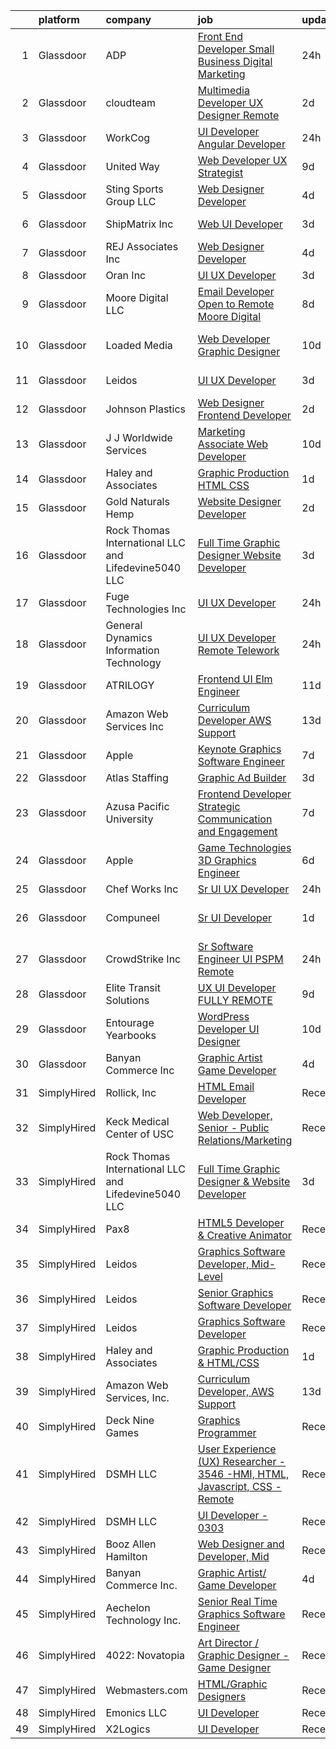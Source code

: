 

|    | platform    | company                                              | job                                                                                                                                                                                                                                                                                                                                                                                                                                                                                                                                                                                                                                                                                                                                                                                                                                                                                                                                                                                                                                                                                                                                                                                                                                                                                                                                                                        | update_time   | location                       |
|---:|:------------|:-----------------------------------------------------|:---------------------------------------------------------------------------------------------------------------------------------------------------------------------------------------------------------------------------------------------------------------------------------------------------------------------------------------------------------------------------------------------------------------------------------------------------------------------------------------------------------------------------------------------------------------------------------------------------------------------------------------------------------------------------------------------------------------------------------------------------------------------------------------------------------------------------------------------------------------------------------------------------------------------------------------------------------------------------------------------------------------------------------------------------------------------------------------------------------------------------------------------------------------------------------------------------------------------------------------------------------------------------------------------------------------------------------------------------------------------------|:--------------|:-------------------------------|
|  1 | Glassdoor   | ADP                                                  | [Front End Developer  Small Business Digital Marketing](https://www.glassdoor.com/partner/jobListing.htm?pos=108&ao=1110586&s=58&guid=00000181bdad24fb990673d21178f4f6&src=GD_JOB_AD&t=SR&vt=w&cs=1_e99f2431&cb=1656744650356&jobListingId=1007977148006&cpc=F4EED0218A761C36&jrtk=3-0-1g6uqq99a2dh9001-1g6uqq99njrpf800-ce0024b17ee2d394--6NYlbfkN0BdBocYeX87Z3tbYO-a3tIUonBsExDdYt9uQcyNDOozXnkVd5hTI060tLze3pY78O61ltOaP-myGwaET5cBej_UUcQOmw_6MzdMshlYZBqMJOjWTELKrMk_2kKbge7-_plYFBLCA7Ar4MsGCL4yNuoX_fx6mNSOAdNhuKnbrgxbzlNxlJD5ztQaX_GC9M1Od4C2v6JFjSX0thyNB65Qc3gwQBldYf8zrvafG-7rd_W5amItIOD_EeNzXAOPyBeozUZ3IbLZA1uMVz7RwtKeA-MCg88jChTM7RX_OLCUQpqBkppXtcP1UFXWlXxMWczu47fnGF2bs91XsfOGy9o-bAsAD4icCqZggzeqcRbqL7LZrg_8_pqKdwzekqMm5kmcBzr7YophguluxrUFY3DkDJ3ztBwklBfK7o0567tksQaw4ngrA62scdzjiUe2C8BLJFAbP-AKXiGP3BivoLkf0xvKUjh9cSCmzx6ZurlxW4NPWPnFQXvo_3ek6cLj_XEmHmhOhxscGzScuDJY7DJhrI_6ZoqmpRFi_1QAZR12kgdyXw%3D%3D)                                                                                                                                                                                                                                                                                                                                                                                                                                    | 24h           | Roseland, NJ                   |
|  2 | Glassdoor   | cloudteam                                            | [Multimedia Developer   UX Designer  Remote ](https://www.glassdoor.com/partner/jobListing.htm?pos=125&ao=1136043&s=58&guid=00000181bdad24fb990673d21178f4f6&src=GD_JOB_AD&t=SR&vt=w&cs=1_47d2dfa5&cb=1656744650358&jobListingId=1007970884071&jrtk=3-0-1g6uqq99a2dh9001-1g6uqq99njrpf800-6ce1b1f71ea67ff1-)                                                                                                                                                                                                                                                                                                                                                                                                                                                                                                                                                                                                                                                                                                                                                                                                                                                                                                                                                                                                                                                               | 2d            | Jacksonville, FL               |
|  3 | Glassdoor   | WorkCog                                              | [UI Developer  Angular Developer](https://www.glassdoor.com/partner/jobListing.htm?pos=121&ao=1136043&s=58&guid=00000181bdad24fb990673d21178f4f6&src=GD_JOB_AD&t=SR&vt=w&ea=1&cs=1_df7b8ff1&cb=1656744650358&jobListingId=1007977643504&jrtk=3-0-1g6uqq99a2dh9001-1g6uqq99njrpf800-2ad74ce8e4763187-)                                                                                                                                                                                                                                                                                                                                                                                                                                                                                                                                                                                                                                                                                                                                                                                                                                                                                                                                                                                                                                                                      | 24h           | New York, NY                   |
|  4 | Glassdoor   | United Way                                           | [Web Developer   UX Strategist](https://www.glassdoor.com/partner/jobListing.htm?pos=130&ao=1136043&s=58&guid=00000181bdad24fb990673d21178f4f6&src=GD_JOB_AD&t=SR&vt=w&cs=1_72c652e4&cb=1656744650359&jobListingId=1007957944418&jrtk=3-0-1g6uqq99a2dh9001-1g6uqq99njrpf800-4b4356c77ae17a8c-)                                                                                                                                                                                                                                                                                                                                                                                                                                                                                                                                                                                                                                                                                                                                                                                                                                                                                                                                                                                                                                                                             | 9d            | Seattle, WA                    |
|  5 | Glassdoor   | Sting Sports Group  LLC                              | [Web Designer Developer](https://www.glassdoor.com/partner/jobListing.htm?pos=105&ao=1110586&s=58&guid=00000181bdad24fb990673d21178f4f6&src=GD_JOB_AD&t=SR&vt=w&ea=1&cs=1_b8c56a47&cb=1656744650357&jobListingId=1007965945473&cpc=EA19F5B90D514204&jrtk=3-0-1g6uqq99a2dh9001-1g6uqq99njrpf800-7aa6ed2c7a1666f9--6NYlbfkN0CO3DEfAY9A68AIVwcxeRGvQUfeLcLgbZIyCfLEHxv2SZVKkquo_LQo712HIgkdXbJ-nyzvMI5zAVDDxnBB20dV19Pjqj4grMzYD55erRDGhyKWRc-5yL7nhPy2_nAEKeYIgowmybDNDjYvnbAiTZMHc0zKbFKNkRkOR4dQlsFasbfCPDHFXkQgfJvKytGSIu-YS6juj0D-yRl9QqAmDLeZEqEuggiZc1zvbiEGPzSVpe4BO6OgA7NbsOYRvbWai2LtQB4Kc85hRdYPvc4gKcsQsWmRqimsmrxiXmyRb44UKdcSxmpqxMb06u6qXM6YV5KtFcnq8wp4ljUo-7vI2bTEWOIL95EliYtOuTH_ipUDKH4-2rdM6I0eXzP-TuvMjPYFZXTRG5KxOVWA93SmG1Rej8i1e17VqgyS--rSTV68t4NcXnpi8bRVPUHUBclpGqcK3yVSN8f9oMq--NvHu7kxRBVwW1FPlJV5xhFvkfja9i7toWywXepnIIg907Dpywg%3D)                                                                                                                                                                                                                                                                                                                                                                                                                                                                                                            | 4d            | Addison, TX                    |
|  6 | Glassdoor   | ShipMatrix  Inc                                      | [Web UI Developer](https://www.glassdoor.com/partner/jobListing.htm?pos=102&ao=1110586&s=58&guid=00000181bdad24fb990673d21178f4f6&src=GD_JOB_AD&t=SR&vt=w&ea=1&cs=1_cacf5f8f&cb=1656744650356&jobListingId=1007968870254&cpc=7E69D0A57279CD4B&jrtk=3-0-1g6uqq99a2dh9001-1g6uqq99njrpf800-924fb4dbaa3a8d03--6NYlbfkN0DfhRLDY5E7BVY3xhBTAobuSaZ3WR2SqAJ-w4NHeQGDZ5-qCH-7Fb5kOPeKnefxrBeEmjDoS5MqNCKV-VhCLRI1Y92tyhK2mKbJ04gWByCnTafV7yeEquKDKhIw4VEaidx6yw2PFVd1L8vwKVhg-shhE8QKY7wcez-PsV6cmZwn60eQrpiq-g_sSGWqnYZNn_lN4GNAxhZ2FWCcywYVZcSHhRwO8fS-qg5YJa74QgmZJvRnjXTwi83yyYJlnHFYLAdeLy1sKBCmzRqZ1ZA2ww7WY9IOkB2aBcxfedWW-kzTmaLqlYjPiqxPKDaACg0Sm7f5JVJuDWnlOnUXZOPfGg14ZCh23ufpYtXvaME37WzwohZk2eob1ZgIpgDhxzkoUi0YEC8h3p0qdf3jb-nx-jVXdl9Ty0bwkxompdshohEKfFybimamgcacc1Y4sYegSMK2sMsj5a3f31JyBAFsG6lJ4-AYKpW_CKRkAw6Iee6y2tql804ZY-dqDjbwUkZ5xGtfnjiaidHAsA%3D%3D)                                                                                                                                                                                                                                                                                                                                                                                                                                                                                                    | 3d            | Cranberry Twp, PA              |
|  7 | Glassdoor   | REJ   Associates  Inc                                | [Web Designer Developer](https://www.glassdoor.com/partner/jobListing.htm?pos=107&ao=1110586&s=58&guid=00000181bdad24fb990673d21178f4f6&src=GD_JOB_AD&t=SR&vt=w&ea=1&cs=1_2ebd31d0&cb=1656744650357&jobListingId=1007966601344&cpc=149B3D5996025BBA&jrtk=3-0-1g6uqq99a2dh9001-1g6uqq99njrpf800-f21f92c11f9636e7--6NYlbfkN0AF_bfm7gzr-f4HtFIOaurJ6VoJjpjfwwjpbPTStdJTja__rm5RFnvmIqP4IgP5Pe9LPH0Wvd-eNmh-svet7uxInj_bsQckp_AgRbUVHkU9u_v3es87Or_Ts7e6a_xbBrm9_L7GMw2LRBWHymCT5m1nvlXN4krY8lr_MJ5t1ZbAHoB0YuYPu8GwjRz08qhPCjpaYUXBNcACnLhEoloeLzWBIRcEyDCnujiuFpj2xHukzKtqiQJQZ4-zpzVjsi6yPqxItqhWdRQSGVWRcU-if1tXXJOeC145n2GZe_ZyYyAtlsC_wFcwQCLmWcjAmmv6IdkhZvXU5tyBU3dV5vDoNw9bzhrd7DO6mDfIQUvogGO1B1kfUPKBe3ndpUAW6tgqSY79AiiqxFMq4i7jBmr3TaJz6pPj3s0uzGdUk14-ONN3A1RE1SFHIteYqyJjdzEucRpKExt3ZTY7gkj2m683dHVG84V7M6dAQxqYht64dshYBTwdVcMUdrnH1kW_rNS2x5Y%3D)                                                                                                                                                                                                                                                                                                                                                                                                                                                                                                            | 4d            | Maryland                       |
|  8 | Glassdoor   | Oran Inc                                             | [UI UX Developer](https://www.glassdoor.com/partner/jobListing.htm?pos=116&ao=1136043&s=58&guid=00000181bdad24fb990673d21178f4f6&src=GD_JOB_AD&t=SR&vt=w&ea=1&cs=1_08ad193f&cb=1656744650358&jobListingId=1007968707326&jrtk=3-0-1g6uqq99a2dh9001-1g6uqq99njrpf800-eb787d74f9429648-)                                                                                                                                                                                                                                                                                                                                                                                                                                                                                                                                                                                                                                                                                                                                                                                                                                                                                                                                                                                                                                                                                      | 3d            | Remote                         |
|  9 | Glassdoor   | Moore Digital LLC                                    | [Email Developer  Open to Remote    Moore Digital](https://www.glassdoor.com/partner/jobListing.htm?pos=128&ao=1136043&s=58&guid=00000181bdad24fb990673d21178f4f6&src=GD_JOB_AD&t=SR&vt=w&cs=1_113d4536&cb=1656744650359&jobListingId=1007958671475&jrtk=3-0-1g6uqq99a2dh9001-1g6uqq99njrpf800-fd53c0a317222ee2-)                                                                                                                                                                                                                                                                                                                                                                                                                                                                                                                                                                                                                                                                                                                                                                                                                                                                                                                                                                                                                                                          | 8d            | Lanham, MD                     |
| 10 | Glassdoor   | Loaded Media                                         | [Web Developer   Graphic Designer](https://www.glassdoor.com/partner/jobListing.htm?pos=123&ao=1136043&s=58&guid=00000181bdad24fb990673d21178f4f6&src=GD_JOB_AD&t=SR&vt=w&ea=1&cs=1_b37fe32a&cb=1656744650358&jobListingId=1007954506967&jrtk=3-0-1g6uqq99a2dh9001-1g6uqq99njrpf800-d01cec0dabb94fcc-)                                                                                                                                                                                                                                                                                                                                                                                                                                                                                                                                                                                                                                                                                                                                                                                                                                                                                                                                                                                                                                                                     | 10d           | West Hollywood, CA             |
| 11 | Glassdoor   | Leidos                                               | [UI UX Developer](https://www.glassdoor.com/partner/jobListing.htm?pos=119&ao=1136043&s=58&guid=00000181bdad24fb990673d21178f4f6&src=GD_JOB_AD&t=SR&vt=w&cs=1_840eaa89&cb=1656744650358&jobListingId=1007969750474&jrtk=3-0-1g6uqq99a2dh9001-1g6uqq99njrpf800-1db1106b1d16ad21-)                                                                                                                                                                                                                                                                                                                                                                                                                                                                                                                                                                                                                                                                                                                                                                                                                                                                                                                                                                                                                                                                                           | 3d            | Alexandria, VA                 |
| 12 | Glassdoor   | Johnson Plastics                                     | [Web Designer   Frontend Developer](https://www.glassdoor.com/partner/jobListing.htm?pos=103&ao=1110586&s=58&guid=00000181bdad24fb990673d21178f4f6&src=GD_JOB_AD&t=SR&vt=w&ea=1&cs=1_44ed1c67&cb=1656744650356&jobListingId=1007970619173&cpc=D3E44275D43A938E&jrtk=3-0-1g6uqq99a2dh9001-1g6uqq99njrpf800-b1669279b77a73d6--6NYlbfkN0BxpP53ILL8GulLJ_NWfVzecCnjI9RptcsvEJd8wgfIdMiCYrY8isFU6RNoQGAHIrZ490JuHdakdZ_XywMj5RyFhNQz2bDuds8_vE3jlgaCeVADWE2EzENuT3Kl1f4FL1TQwScdVYosErEnXPL4g_bLYiv827fyt4FGLCROePbMPwRu51BILGX3N6gMFFmhYv_JFXjcrzp1E3fcFcCxakXJdTqW7fs6kEgQwLRmR1LSqf2pxHWwH6EounPRZwWABKLqNDZ7wB8owcI10ZSp4g94Qu_g0AuozIhIJEEuE9zifPa9tNaH5rbhlyrSnp4iTIf9LTZCTqynBKK-76mV0qvXITOTtZ7Vt47KBlURHU0IJqnc1XBS-I9Hh6KPAJ6NpZrqR1X48gafBs9GF1h5SPynaJybVcD94UmWI8mQBmrJGCA1shoQQ52-TQDR0fjKKDSJz5smY5SMGQKo038QUT3v6rWWAITaHEOaw52iqfRwpGb3_VEefHSXUY4amYVdGJJxUAI6yJg-VA%3D%3D)                                                                                                                                                                                                                                                                                                                                                                                                                                                                                   | 2d            | Findlay, OH                    |
| 13 | Glassdoor   | J J Worldwide Services                               | [Marketing Associate Web Developer](https://www.glassdoor.com/partner/jobListing.htm?pos=127&ao=1136043&s=58&guid=00000181bdad24fb990673d21178f4f6&src=GD_JOB_AD&t=SR&vt=w&cs=1_32a7bc2b&cb=1656744650359&jobListingId=1007954830833&jrtk=3-0-1g6uqq99a2dh9001-1g6uqq99njrpf800-8f95e0c11bd16b53-)                                                                                                                                                                                                                                                                                                                                                                                                                                                                                                                                                                                                                                                                                                                                                                                                                                                                                                                                                                                                                                                                         | 10d           | Austin, TX                     |
| 14 | Glassdoor   | Haley and Associates                                 | [Graphic Production   HTML CSS](https://www.glassdoor.com/partner/jobListing.htm?pos=104&ao=1110586&s=58&guid=00000181bdad24fb990673d21178f4f6&src=GD_JOB_AD&t=SR&vt=w&ea=1&cs=1_8856b7d1&cb=1656744650356&jobListingId=1007973815740&cpc=A65DF3A704A48F9B&jrtk=3-0-1g6uqq99a2dh9001-1g6uqq99njrpf800-d7d8b1653f6f8c0d--6NYlbfkN0CEF3ci81HO7wDRIHOCq2uAoNGDTog5IUCVxP_j2lKr3R5TtpBJxMblmu-YrgnBPHOaZk879X9jG2qMjB24ixLxMEQKIfndZp18r6M9YlFZVkKnNF5fjukHKLrK4eMzh-P_T7_rEK3fb8hfhr20xs9qeaR22LNq5KZKk6wR54Cuo0ZDoLK3VR0qNmgHRMrVySGe6-PD5KWyWNuNzFsG36MIZui5x5RoPyRiqB-Ld684KqxGLdaQDt7bJoVebt3HANH61dmjLvFJ-KjQDQAiHqxj5kUV9d7G1StLsrPjrpDHVlVO4X8H90KerxDTGnXZqR2jFlrHN5eoYEe9AIJ2f5P-ZVHj_wRFEQgnOdoGUxnW4yKcfIubJaguubT_xVkHVN0goelM8jtvZ8u-twrIAZFl7XyHQUwSNLXgvfxB_CcFzm4R7uqooU6yg7C1eIxT4WuvhjyzKjFn7wa78KW30MGFZ5dMhLI7wv2xu0wRaDlortdTrnvMsOzeicdY_nopwbM%3D)                                                                                                                                                                                                                                                                                                                                                                                                                                                                                                     | 1d            | California                     |
| 15 | Glassdoor   | Gold Naturals Hemp                                   | [Website Designer Developer](https://www.glassdoor.com/partner/jobListing.htm?pos=118&ao=1136043&s=58&guid=00000181bdad24fb990673d21178f4f6&src=GD_JOB_AD&t=SR&vt=w&ea=1&cs=1_44643402&cb=1656744650358&jobListingId=1007970947546&jrtk=3-0-1g6uqq99a2dh9001-1g6uqq99njrpf800-d1b3ad55563907bc-)                                                                                                                                                                                                                                                                                                                                                                                                                                                                                                                                                                                                                                                                                                                                                                                                                                                                                                                                                                                                                                                                           | 2d            | Provo, UT                      |
| 16 | Glassdoor   | Rock Thomas International LLC and Lifedevine5040 LLC | [Full Time Graphic Designer   Website Developer](https://www.glassdoor.com/partner/jobListing.htm?pos=117&ao=1136043&s=58&guid=00000181bdad24fb990673d21178f4f6&src=GD_JOB_AD&t=SR&vt=w&ea=1&cs=1_ef8ce17d&cb=1656744650358&jobListingId=1007969293875&jrtk=3-0-1g6uqq99a2dh9001-1g6uqq99njrpf800-fd15af229bac0b59-)                                                                                                                                                                                                                                                                                                                                                                                                                                                                                                                                                                                                                                                                                                                                                                                                                                                                                                                                                                                                                                                       | 3d            | Phoenix, AZ                    |
| 17 | Glassdoor   | Fuge Technologies Inc                                | [UI UX Developer](https://www.glassdoor.com/partner/jobListing.htm?pos=113&ao=1136043&s=58&guid=00000181bdad24fb990673d21178f4f6&src=GD_JOB_AD&t=SR&vt=w&ea=1&cs=1_d45c6497&cb=1656744650357&jobListingId=1007977642679&jrtk=3-0-1g6uqq99a2dh9001-1g6uqq99njrpf800-49eb5da0f6f6440e-)                                                                                                                                                                                                                                                                                                                                                                                                                                                                                                                                                                                                                                                                                                                                                                                                                                                                                                                                                                                                                                                                                      | 24h           | Remote                         |
| 18 | Glassdoor   | General Dynamics Information Technology              | [UI UX Developer  Remote Telework ](https://www.glassdoor.com/partner/jobListing.htm?pos=122&ao=1136043&s=58&guid=00000181bdad24fb990673d21178f4f6&src=GD_JOB_AD&t=SR&vt=w&cs=1_d15bb9ae&cb=1656744650358&jobListingId=1007977576313&jrtk=3-0-1g6uqq99a2dh9001-1g6uqq99njrpf800-240140b95516fc43-)                                                                                                                                                                                                                                                                                                                                                                                                                                                                                                                                                                                                                                                                                                                                                                                                                                                                                                                                                                                                                                                                         | 24h           | Remote                         |
| 19 | Glassdoor   | ATRILOGY                                             | [Frontend   UI Elm Engineer](https://www.glassdoor.com/partner/jobListing.htm?pos=111&ao=1110586&s=58&guid=00000181bdad24fb990673d21178f4f6&src=GD_JOB_AD&t=SR&vt=w&ea=1&cs=1_c9f7e127&cb=1656744650357&jobListingId=1007951974151&cpc=D2F1DE17EE1F43B9&jrtk=3-0-1g6uqq99a2dh9001-1g6uqq99njrpf800-68a92fa90fcbb848--6NYlbfkN0Coaqwr41TC2LgejnR7Utnytr6GYvK_E0y3WIq7ZdLRae9o-QpJIESlqP3qGLJFeU5dqe6N4gMCbDR-n3pXvhT98Mgxod8UQAAqLWEQreMdixZW2B1RD6nfE-sLKercspbsywCsncoq0A22johr5wHrPfrvYirmkD7Z-IhZUBpg9n0XvkQQuqYKp6cIBLnCcSxhqUdGBLobfHya-uq3xx2UcCONKuvDAXtYpok3hiAb-HJy7s8-79rR4UXeX0SIKiQr8iXhtN4f3kroOOPbVAiRcjIZE7vZM1N7fPIrpXKtiYImCVeMoSTdIQmTQGK1Kih8uITK9GxsZ2LrUt5EjCBT54wr-m2dtLFlFzpdeI9-cg0r0jcXjaxT22n4-bOxaRivbySyD1PoTYO-7VDbRtuZtFNpCj_S9T1yL0H5jZOBXQFheVkQ7fEa8RFuLQJYIbUvSLb5Obfw8T5tRDeTNivQ5-1Hcn7m_sZ4JR4UPBt-m_wSJW-eoEDUbOuzgydET9N6ZPqFayUuNg%3D%3D)                                                                                                                                                                                                                                                                                                                                                                                                                                                                                          | 11d           | Remote                         |
| 20 | Glassdoor   | Amazon Web Services  Inc                             | [Curriculum Developer  AWS Support](https://www.glassdoor.com/partner/jobListing.htm?pos=115&ao=1136043&s=58&guid=00000181bdad24fb990673d21178f4f6&src=GD_JOB_AD&t=SR&vt=w&cs=1_65187c0d&cb=1656744650357&jobListingId=1007948569854&jrtk=3-0-1g6uqq99a2dh9001-1g6uqq99njrpf800-babf0940e10045d2-)                                                                                                                                                                                                                                                                                                                                                                                                                                                                                                                                                                                                                                                                                                                                                                                                                                                                                                                                                                                                                                                                         | 13d           | Remote                         |
| 21 | Glassdoor   | Apple                                                | [Keynote Graphics Software Engineer](https://www.glassdoor.com/partner/jobListing.htm?pos=112&ao=1110586&s=58&guid=00000181bdad24fb990673d21178f4f6&src=GD_JOB_AD&t=SR&vt=w&cs=1_359706a5&cb=1656744650357&jobListingId=1007962891969&cpc=9908D8D4413DBB8A&jrtk=3-0-1g6uqq99a2dh9001-1g6uqq99njrpf800-efa05237dfe13e80--6NYlbfkN0BvKrLyj5gPmtZO9T8euul8TCxuuKNOtzRJOomxnwSEodTz2Bc-sPZlt2Zgji_QUXESZZ3pMbYY3WR1TwgQDVGtYPx52hHSuhAn07xLt7bSN2NO-ZPUQWjIyOSDF7oAbDdspmoxtpbOqtVFoF9t8J_6nbVbVLBC72jnCmnIYx9xx589WQtvstZ3v75vfX2ZivFtFRysoGTBCJGCjwI3iZ1wnD4hg_rrV8Yu6paCq0nRxc1agry2trdsLSXJarFkdwOG2pmh9cKYtM-Q9Waovvj04dTqfq4mSrhHiYfH3LPjUwwbfwzk07Itp3ghwzcTgHTASHm17KpnsLWdAOlZXE3gtFisAmE2G5JBlvfitnrmmZlxegRZpxVol_jE6Xe6CC9_QzsDs1jfDiN0ydG4muxxo-D7LpmRWGkCv_aHrhsx30qd3kic_Z__mCBbYSIoJnMLFUgxklajU2kwdgAY8sB29fp_UwN1zXCYT9T74-bGlygNraYAl6uw0CP_cZVRGNWj7wl8lYqZv-prdOAqLJ2t9uRaLT2ib1gQksWRnXh-ySWlwOMqE-3meTBkjwUhvyX2MMbTBII6N1cuuqgfaI1l3PX7lUp5bjdnJEWkFVX_JbKp5siH1Q-RB9zMeS60iAF8MBZH91pZvo-qEsp8t0lJ6E54-OnzIdIj9FTRZlrpuL0DU8fft38iu99Y6luLA00Qq7uVEKHvhs9foc8e9mp4ep395VonxKrjHstN8ZWyfBUKb397k6qNrMRqdhIDucq1hzU-zOTBpacZEO6o_U9oHgMPwnP-dwu-oUv8z1_HVGRsP3uRVhSl2RfWymwu2H24vZDYvCqJQI5JH3jXtc1FaCjldrQz0XTEDqxRdqokayMKKpgR9H5kl3KRwYQlb4kgHhCwH4K40JBXojJjrfoazg2paR2K7h2MBrFI_Y9btTCkZ6nV8tRlCynXU_qlohD-9d6ah15j-JnhiTRkuI3P)                   | 7d            | Cupertino, CA                  |
| 22 | Glassdoor   | Atlas Staffing                                       | [Graphic Ad Builder](https://www.glassdoor.com/partner/jobListing.htm?pos=106&ao=1110586&s=58&guid=00000181bdad24fb990673d21178f4f6&src=GD_JOB_AD&t=SR&vt=w&ea=1&cs=1_26d2f6a2&cb=1656744650357&jobListingId=1007968513295&cpc=E6B95A06C1BC174B&jrtk=3-0-1g6uqq99a2dh9001-1g6uqq99njrpf800-11c974c721e5e490--6NYlbfkN0CeLFAsULLhH0_ina76aVyMvKfUXDe-XGjHzwH1tIT6X9vXuPQV95L5oS-GN_E2U7bhi7v0mGrx6e5kBbRv9y8XLNrVH-EJHZtoaYQ2HIqFwOquS0eNzrRT80vMKuKSaZKEd81UQGbMvU3xoif0VJ2ZM-H4LmmwjoRNlW7FInYPy7Bg5Z-B3WsiGHONi_2WdQ4PK5q_Lzr97olPituIGh654QMJ_K3yEdNjDJEUSUDYtR1aJPRRUpUV_g03sY7cgHxPVcsudUw5wUb35030lkNazMv9MpT27SreihSBS1ls6-k6uJS6XT2Kuixvz777ti0TQx4BO3lRqR9kOZMzVb3_FMo2B1lUDD1IA5IzBfgwiYn99EA5XzvaV-byuRsSvSnBESn2dLvAXFRTFyAo0gwTmrohEuroye7COYwbdAGewdZqLyhB1lQddIc428--C34KDqUa17FIMhcGtAeTB4YnucTKtYfVM6YrgdxxiW0W4v-e2wCSMs1rgMef7OxkZm0WKb4v6SPEmA%3D%3D)                                                                                                                                                                                                                                                                                                                                                                                                                                                                                                  | 3d            | Boise, ID                      |
| 23 | Glassdoor   | Azusa Pacific University                             | [Frontend Developer   Strategic Communication and Engagement](https://www.glassdoor.com/partner/jobListing.htm?pos=126&ao=1136043&s=58&guid=00000181bdad24fb990673d21178f4f6&src=GD_JOB_AD&t=SR&vt=w&cs=1_a7d51a10&cb=1656744650359&jobListingId=1007962803906&jrtk=3-0-1g6uqq99a2dh9001-1g6uqq99njrpf800-a608394e02ad6419-)                                                                                                                                                                                                                                                                                                                                                                                                                                                                                                                                                                                                                                                                                                                                                                                                                                                                                                                                                                                                                                               | 7d            | Azusa, CA                      |
| 24 | Glassdoor   | Apple                                                | [Game Technologies 3D Graphics Engineer](https://www.glassdoor.com/partner/jobListing.htm?pos=110&ao=1110586&s=58&guid=00000181bdad24fb990673d21178f4f6&src=GD_JOB_AD&t=SR&vt=w&cs=1_4d569edd&cb=1656744650357&jobListingId=1007963574622&cpc=C4A69CCDBB3B9599&jrtk=3-0-1g6uqq99a2dh9001-1g6uqq99njrpf800-b26b9f2028e1d52b--6NYlbfkN0BvKrLyj5gPmtZO9T8euul8TCxuuKNOtzRJOomxnwSEodTz2Bc-sPZlADHp0xxmf8VmF_S-P0Ctzy4qWN3wxF51zBYH8iv5Bwc_PEIuo1glknW0x5WIvAYtTrxDLotyXeh63BCG8xRLtAe_beDd60UVoxOL0QwFqreIjpILypxP0_c0sMt-1BTv7lkM1GIqZaHc4DDEUssP2GWD7n7eEBxtUeVVwyBW-zEtHznreWQRw4yGESIbYZvyq6YRkZt8DNKd7ZbviOvBNdYHcLpq1kONoKXt3aqFi9cQ4wSOaZWlW343gCfRGMzqwHqsQRCRKUknZigpPHC6x5cMqu6Z9OosHugYMyJn7oLSRZzclbO9tMD1zA9EdWacBSRjf0bwsio1S24RFGEU8hQ0SI73AOpAxUTPN4ZB0Yc9w2XyzDh2HOxYIDUaJNSI7HN4YJpejcQUiQV0HxpnxesS_YncCIZQ1Rz6T7B2dE5BrmOwMukQz2kg7UZrC9YkzeNiW2jg9Ui3_6yp8drbUyJUMtiU3GEI4Te13PklbiyLIEWGPhYpg0TXE7JBGcMy_dXcY6rXpfo9e9bchvGl_L1wn9UBXr-5fljWungX1ppEjwN1HsZW1YO0klKL5D6XvFen-HDLHxnmk29c5ttt_xYh70rlvuWFkdTDFqKksLVSDNAXEnZHoSW_TDg3JbH44_NKMwovdEzg05o4-XVfhjxlcQrODa_UWxXmydlNjRmAxh8hVNesXSSInoDJeFfXf9jCFCbCNTza1C9-ZuVYOlqmblPGhNu76crFqQBRaiMqptg-lVUTGpmH8LgNtXS9lB19wQHqIJ8N2zR-HlnFyzI9sJ8oODyNi5cMuggKKTAjgfPn3DaFgfQQFomXm8EYpdVLyqNBN3ESrKtFFlWERulsubn3XsywCGDP9exN9zOA9he69KGNB_BAeI4HIi1DMmtSQKrEb4iw93XKSjVtdHC16v_4D6-V8LxYSDU-BbM%3D) | 6d            | Austin, TX                     |
| 25 | Glassdoor   | Chef Works Inc                                       | [Sr  UI   UX Developer](https://www.glassdoor.com/partner/jobListing.htm?pos=124&ao=1136043&s=58&guid=00000181bdad24fb990673d21178f4f6&src=GD_JOB_AD&t=SR&vt=w&ea=1&cs=1_27a1dcbc&cb=1656744650358&jobListingId=1007976800151&jrtk=3-0-1g6uqq99a2dh9001-1g6uqq99njrpf800-0d93fa7341f96d23-)                                                                                                                                                                                                                                                                                                                                                                                                                                                                                                                                                                                                                                                                                                                                                                                                                                                                                                                                                                                                                                                                                | 24h           | Remote                         |
| 26 | Glassdoor   | Compuneel                                            | [Sr  UI Developer](https://www.glassdoor.com/partner/jobListing.htm?pos=120&ao=1136043&s=58&guid=00000181bdad24fb990673d21178f4f6&src=GD_JOB_AD&t=SR&vt=w&ea=1&cs=1_6cc527eb&cb=1656744650358&jobListingId=1007973584012&jrtk=3-0-1g6uqq99a2dh9001-1g6uqq99njrpf800-ccfa657cb04a900f-)                                                                                                                                                                                                                                                                                                                                                                                                                                                                                                                                                                                                                                                                                                                                                                                                                                                                                                                                                                                                                                                                                     | 1d            | San Francisco, CA              |
| 27 | Glassdoor   | CrowdStrike  Inc                                     | [Sr  Software Engineer UI   PSPM  Remote ](https://www.glassdoor.com/partner/jobListing.htm?pos=109&ao=1110586&s=58&guid=00000181bdad24fb990673d21178f4f6&src=GD_JOB_AD&t=SR&vt=w&cs=1_d25e535d&cb=1656744650357&jobListingId=1007977361076&cpc=AC285F3A3ECA6BB0&jrtk=3-0-1g6uqq99a2dh9001-1g6uqq99njrpf800-dd55c53f34ba6217--6NYlbfkN0Cu2CVlb3GO4Nf7aS8SXsFwjpUbSKkwsJRaJhRnAEdqU3Js9yq5ERWfG4xl2bJ8urZdfVP2gNAQEopfVOBInOutWzA44VXUeDtyVI-tuC2Do6sl6tdfbfQzIlTHuNpSQ7Hp9UnOD7nPBg7n3-AXiTahtfPLIlxZLnwt54o87HXMkNddGJNVFAxfZIUdqQA-UzB7jc6GzWJV49qcu9MjWhe24dYmPTYiBFsItxFh6zZTI9Wj8Gy5eIxjZNZl9iSXNuqIjLgz24_SECaMGSrFhqvor3mj-Y2sDDFvPNo7FZbufX3PjR-45OJdCKraSgazbi4yyUQyuDKMNYkXQwNj-XUTfS7Chnov3dIthtZVfZJCndbFIQcm1jNgxDIqLEnkPSpS_8hKeYHK2HdPBpBapz5Zuv5fl1u4XR7D64PCiU-6DEV5KC9yf2xb2DV3Zd6z2PHVODScCFrJs3LK2TFxVG5L2uNk0ZUipql_oK4_HMV9503HSAmcmwmayTSEREIEUWkpDZ20wr_MQXtQ2YRh5NJ_6D1V26LuzsxZy3HFCM7dQnji03bsTooq2h52X5nrfEd3507o12Sw-n6kBxE95oYABJzF5nBLF45jWh2XLfGUn_jbCqifeglbcL1vK3gGUWort3UES4uvvTL3iJJmg0vneUTZiGVN-2FcqzdN-i54es1tRjIHWd7EYr3pGNHE_W7jwv9aQQQG4XqUl8vwdzgL0xNVtpzINhyMVSeOP44f-9y8DzxVL4BS)                                                                                                                                                                                                                                             | 24h           | Atlanta, GA                    |
| 28 | Glassdoor   | Elite Transit Solutions                              | [UX UI Developer FULLY REMOTE](https://www.glassdoor.com/partner/jobListing.htm?pos=114&ao=1136043&s=58&guid=00000181bdad24fb990673d21178f4f6&src=GD_JOB_AD&t=SR&vt=w&ea=1&cs=1_9ddc4338&cb=1656744650357&jobListingId=1007956212531&jrtk=3-0-1g6uqq99a2dh9001-1g6uqq99njrpf800-d4113707f0c8e819-)                                                                                                                                                                                                                                                                                                                                                                                                                                                                                                                                                                                                                                                                                                                                                                                                                                                                                                                                                                                                                                                                         | 9d            | Pittsburgh, PA                 |
| 29 | Glassdoor   | Entourage Yearbooks                                  | [WordPress Developer   UI Designer](https://www.glassdoor.com/partner/jobListing.htm?pos=129&ao=1136043&s=58&guid=00000181bdad24fb990673d21178f4f6&src=GD_JOB_AD&t=SR&vt=w&ea=1&cs=1_367588c0&cb=1656744650359&jobListingId=1007954498121&jrtk=3-0-1g6uqq99a2dh9001-1g6uqq99njrpf800-359ea536a07ca557-)                                                                                                                                                                                                                                                                                                                                                                                                                                                                                                                                                                                                                                                                                                                                                                                                                                                                                                                                                                                                                                                                    | 10d           | Princeton Junction, Mercer, NJ |
| 30 | Glassdoor   | Banyan Commerce Inc                                  | [Graphic Artist  Game Developer](https://www.glassdoor.com/partner/jobListing.htm?pos=101&ao=1110586&s=58&guid=00000181bdad24fb990673d21178f4f6&src=GD_JOB_AD&t=SR&vt=w&ea=1&cs=1_96d349ba&cb=1656744650356&jobListingId=1007966212509&cpc=2187E14FC6F1B769&jrtk=3-0-1g6uqq99a2dh9001-1g6uqq99njrpf800-197112c6e9a1d03a--6NYlbfkN0AJ9YajiwAf1_6xm8q8dI6Igxc08os5d78_r09uaRSAcwDDgENtzZlxIlgk5fZjk8b79_cvS0WPZXWA0PDif8QNjHVJWJ1bgmPXMRZRJN5Fx6aA07oco2YrbnfK_Y3t74HhDjPSMiooXeCJjtqQHEKI3sRU6U3ANILjFi8teRAqs0OBy6B1j9HqNJYR5DHVCQ9qjeKGn9ZipvT16VAlyW09inKHOadI9wjXNwKfYS4sllfma1Myq4pd_ks01lz7wEbMGvwMsDLag1pUwxM6j3QIvfLGYJC8c_KJbumVrtmlyWxCmBHBt53M1n57m_5qByBmcBk58XXfzR6OmokvOtgq4ghKbOwwqXc_bqqc1jsQHqeRWzEAnO6GWQT7oc_XU-1iuUM1RSR2cyeBo00Fxz3QwSwYLKqKOWiS9I0Iup62ogI95_uOkyca59JT3Mh8Xh5eZQkupsuwL7KVaW0sGab3HwGUdABqa92OLcD53mxGQeEJE69TmaaVlDIxilMIKI9UGupWulj0YQ%3D%3D)                                                                                                                                                                                                                                                                                                                                                                                                                                                                                      | 4d            | Pompano Beach, FL              |
| 31 | SimplyHired | Rollick, Inc                                         | [HTML Email Developer](https://www.simplyhired.com/job/XOBvr-FPlcbrKDU6fwn7cySQFiXUBT59WK26gB6UhBDl1ROl_YjQ4g?q=graphic+developer)                                                                                                                                                                                                                                                                                                                                                                                                                                                                                                                                                                                                                                                                                                                                                                                                                                                                                                                                                                                                                                                                                                                                                                                                                                         | Recently      | Remote                         |
| 32 | SimplyHired | Keck Medical Center of USC                           | [Web Developer, Senior - Public Relations/Marketing](https://www.simplyhired.com/job/50iSNN2DnpDsyYzwzL4ZDPKiTPZUfrEof14jLYGzZ4qtIwED_hW2nQ?q=graphic+developer)                                                                                                                                                                                                                                                                                                                                                                                                                                                                                                                                                                                                                                                                                                                                                                                                                                                                                                                                                                                                                                                                                                                                                                                                           | Recently      | Los Angeles, CA                |
| 33 | SimplyHired | Rock Thomas International LLC and Lifedevine5040 LLC | [Full Time Graphic Designer & Website Developer](https://www.simplyhired.com/job/Vb3fDQ7-qsZn7_2XacWsaomusZQ-m7PW2-kDmu9m99nclW5rEX1XWA?q=graphic+developer)                                                                                                                                                                                                                                                                                                                                                                                                                                                                                                                                                                                                                                                                                                                                                                                                                                                                                                                                                                                                                                                                                                                                                                                                               | 3d            | Phoenix, AZ                    |
| 34 | SimplyHired | Pax8                                                 | [HTML5 Developer & Creative Animator](https://www.simplyhired.com/job/DcI9boA9QAGhvEhJ0nrKDcXbjJdV-Xc9RNA8XU8-WgXmrk0-CIjjnA?q=graphic+developer)                                                                                                                                                                                                                                                                                                                                                                                                                                                                                                                                                                                                                                                                                                                                                                                                                                                                                                                                                                                                                                                                                                                                                                                                                          | Recently      | Denver, CO                     |
| 35 | SimplyHired | Leidos                                               | [Graphics Software Developer, Mid-Level](https://www.simplyhired.com/job/kcILFKfu3UCIpaAFRuU0xaQvFo7_pOkG5NUkrhCH8Gh7tdC2LmjLig?q=graphic+developer)                                                                                                                                                                                                                                                                                                                                                                                                                                                                                                                                                                                                                                                                                                                                                                                                                                                                                                                                                                                                                                                                                                                                                                                                                       | Recently      | Bethesda, MD                   |
| 36 | SimplyHired | Leidos                                               | [Senior Graphics Software Developer](https://www.simplyhired.com/job/Oc9cJQnkwzj39LDmjmQguw2r0AtAMYkJ3cScoK4Hr7jNnQxhynJESA?q=graphic+developer)                                                                                                                                                                                                                                                                                                                                                                                                                                                                                                                                                                                                                                                                                                                                                                                                                                                                                                                                                                                                                                                                                                                                                                                                                           | Recently      | Bethesda, MD                   |
| 37 | SimplyHired | Leidos                                               | [Graphics Software Developer](https://www.simplyhired.com/job/MZQekYU4J-Xwjj440WabJDUx76-UIhZYKKmrmxS2F0qtYJ1Auqoo2w?q=graphic+developer)                                                                                                                                                                                                                                                                                                                                                                                                                                                                                                                                                                                                                                                                                                                                                                                                                                                                                                                                                                                                                                                                                                                                                                                                                                  | Recently      | Bethesda, MD                   |
| 38 | SimplyHired | Haley and Associates                                 | [Graphic Production & HTML/CSS](https://www.simplyhired.com/job/fMHf5iNZ5T_epvd_-ZZ9LFJWJHBqweZeo8yaQJrL8xzXePpkcO_MVQ?q=graphic+developer)                                                                                                                                                                                                                                                                                                                                                                                                                                                                                                                                                                                                                                                                                                                                                                                                                                                                                                                                                                                                                                                                                                                                                                                                                                | 1d            | California                     |
| 39 | SimplyHired | Amazon Web Services, Inc.                            | [Curriculum Developer, AWS Support](https://www.simplyhired.com/job/HK8u_W1s0Qj0XDr9nNnkhPX9sMTG6alrgg3-o7yRflu5mLBMl-pugg?q=graphic+developer)                                                                                                                                                                                                                                                                                                                                                                                                                                                                                                                                                                                                                                                                                                                                                                                                                                                                                                                                                                                                                                                                                                                                                                                                                            | 13d           | Remote                         |
| 40 | SimplyHired | Deck Nine Games                                      | [Graphics Programmer](https://www.simplyhired.com/job/UbMvsM-MnTTtvXcy4aybhn7GUaIuJ_J-ozH47csQGk8vJxNP5iqKCw?q=graphic+developer)                                                                                                                                                                                                                                                                                                                                                                                                                                                                                                                                                                                                                                                                                                                                                                                                                                                                                                                                                                                                                                                                                                                                                                                                                                          | Recently      | Remote +1 location             |
| 41 | SimplyHired | DSMH LLC                                             | [User Experience (UX) Researcher - 3546 -HMI, HTML, Javascript, CSS - Remote](https://www.simplyhired.com/job/6V0Hdz-sRwRkWGCnJ4vI4LDaYKZ9uXgPnC5Re59jpDLTTC64FfAhnQ?q=graphic+developer)                                                                                                                                                                                                                                                                                                                                                                                                                                                                                                                                                                                                                                                                                                                                                                                                                                                                                                                                                                                                                                                                                                                                                                                  | Recently      | Remote                         |
| 42 | SimplyHired | DSMH LLC                                             | [UI Developer - 0303](https://www.simplyhired.com/job/5uYdSP7SsNGxK09_Ov6zNQhuxUKLX-oIXjlCgij6ADfw35AwOg5rvg?q=graphic+developer)                                                                                                                                                                                                                                                                                                                                                                                                                                                                                                                                                                                                                                                                                                                                                                                                                                                                                                                                                                                                                                                                                                                                                                                                                                          | Recently      | Peoria, IL                     |
| 43 | SimplyHired | Booz Allen Hamilton                                  | [Web Designer and Developer, Mid](https://www.simplyhired.com/job/PigYfeI0PNHAOYxY_VeaJjOnzxRtVvmoUiHqBcO4sgiKo9qdIb-21Q?q=graphic+developer)                                                                                                                                                                                                                                                                                                                                                                                                                                                                                                                                                                                                                                                                                                                                                                                                                                                                                                                                                                                                                                                                                                                                                                                                                              | Recently      | McLean, VA                     |
| 44 | SimplyHired | Banyan Commerce Inc.                                 | [Graphic Artist/ Game Developer](https://www.simplyhired.com/job/VwjyPnwKl6eTP3NKXkqNf1K3VwLfAnQn-BHuTEdmR_MxUbpQm1wp4A?q=graphic+developer)                                                                                                                                                                                                                                                                                                                                                                                                                                                                                                                                                                                                                                                                                                                                                                                                                                                                                                                                                                                                                                                                                                                                                                                                                               | 4d            | Pompano Beach, FL              |
| 45 | SimplyHired | Aechelon Technology Inc.                             | [Senior Real Time Graphics Software Engineer](https://www.simplyhired.com/job/rcdIZu0u86YflWDJtkQswNVvTN3B-3L7qF5--HTYfTqZ6vl6sJ-lpA?q=graphic+developer)                                                                                                                                                                                                                                                                                                                                                                                                                                                                                                                                                                                                                                                                                                                                                                                                                                                                                                                                                                                                                                                                                                                                                                                                                  | Recently      | Overland Park, KS              |
| 46 | SimplyHired | 4022: Novatopia                                      | [Art Director / Graphic Designer - Game Designer](https://www.simplyhired.com/job/rIrphaddXwQoNYMqQc8w9hD_NlEAU9PiF4EfSxQ_2Q0Bw6M7HR5TOg?q=graphic+developer)                                                                                                                                                                                                                                                                                                                                                                                                                                                                                                                                                                                                                                                                                                                                                                                                                                                                                                                                                                                                                                                                                                                                                                                                              | Recently      | Remote                         |
| 47 | SimplyHired | Webmasters.com                                       | [HTML/Graphic Designers](https://www.simplyhired.com/job/1S2ki1F2e97xk1bn0P3q05lu3BQ0Tpk7KwB7Zii_z8pQmxmAAOWD5g?q=graphic+developer)                                                                                                                                                                                                                                                                                                                                                                                                                                                                                                                                                                                                                                                                                                                                                                                                                                                                                                                                                                                                                                                                                                                                                                                                                                       | Recently      | Tampa, FL                      |
| 48 | SimplyHired | Emonics LLC                                          | [UI Developer](https://www.simplyhired.com/job/hS07XqftIG3zEsqSfwDv6g1tq0W_Zl4rYB_BIBeB5Cwdlj9dmlbI3A?q=graphic+developer)                                                                                                                                                                                                                                                                                                                                                                                                                                                                                                                                                                                                                                                                                                                                                                                                                                                                                                                                                                                                                                                                                                                                                                                                                                                 | Recently      | Remote                         |
| 49 | SimplyHired | X2Logics                                             | [UI Developer](https://www.simplyhired.com/job/K7e7k8DCr3xU0Za6gglqUSb8upBvvxxXPj9or0Do1zCdHLu7dosWWA?q=graphic+developer)                                                                                                                                                                                                                                                                                                                                                                                                                                                                                                                                                                                                                                                                                                                                                                                                                                                                                                                                                                                                                                                                                                                                                                                                                                                 | Recently      | Remote                         |